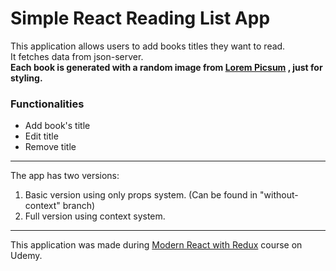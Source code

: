 # Simple React Reading List App
This application allows users to add books titles they want to read.  
It fetches data from json-server.  
**Each book is generated with a random image from [Lorem Picsum](https://picsum.photos/) , just for styling.**
### Functionalities
- Add book's title
- Edit title
- Remove title
***
The app has two versions:
1. Basic version using only props system. (Can be found in "without-context" branch)
2. Full version using context system.
***
This application was made during [Modern React with Redux](https://www.udemy.com/course/react-redux/) course on Udemy.
